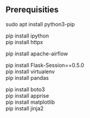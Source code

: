 ## Prerequisities

sudo apt install python3-pip

pip install ipython  
pip install httpx  

pip install apache-airflow  

pip install Flask-Session==0.5.0  
pip install virtualenv  
pip install pandas

pip install boto3  
pip install apprise  
pip install matplotlib  
pip install jinja2

